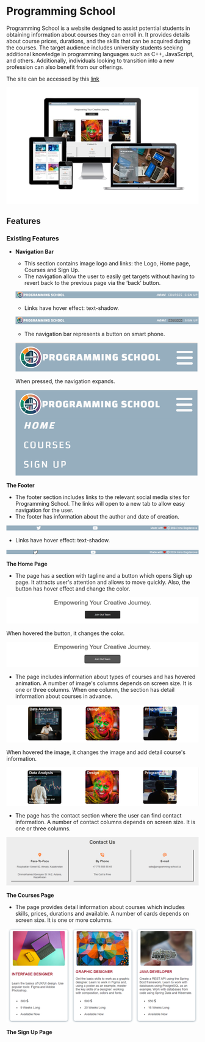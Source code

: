 # Programming School


Programming School is a website designed to assist potential students in obtaining information about courses they can enroll in. It provides details about course prices, durations, and the skills that can be acquired during the courses. The target audience includes university students seeking additional knowledge in programming languages such as C++, JavaScript, and others. Additionally, individuals looking to transition into a new profession can also benefit from our offerings.

The site can be accessed by this [link](https://bogdanovaiv.github.io/programming-school/)

![Responsive Mockup](documentation/programming-school-mockup.png)

## Features

### Existing Features

- __Navigation Bar__

  - This section contains image logo and links: the Logo, Home page, Courses and Sign Up.
  - The navigation allow the user to easily get targets without having to revert back to the previous page via the ‘back’ button.
  
  ![Navigation Bar](documentation/programming-school-navigation-bar.png) 

  - Links have hover effect: text-shadow.

  ![Navigation Bar (hover)](documentation/programming-school-navigation-bar-hover.png) 

  - The navigation bar represents a button on smart phone.

  ![Navigation Bar on phones](documentation/programming-school-navigation-bar-phone.png)
         
    When pressed, the navigation expands.

    ![Navigation Bar  on phones (push)](documentation/programming-school-navigation-bar-phone-push.png)

 __The Footer__

 - The footer section includes links to the relevant social media sites for Programming School. The links will open to a new tab to allow easy navigation for the user.
 - The footer has information about the author and date of creation.

 ![The Footer](documentation/programming-school-footer.png)

 - Links have hover effect: text-shadow.

 ![The Footer (hover)](documentation/programming-school-footer-hover.png)

__The Home Page__

 - The page has a section with tagline and a button which opens Sigh up page. It attracts user's attention and allows to move quickly. Also, the button has hover effect and change the color.

![The Home Page (join our team)](documentation/programming-school-home-join-our-team.png)
 
 When hovered the button, it changes the color.

 ![The Home Page (join our team). Hover](documentation/programming-school-home-join-our-team-hover.png)
 
 - The page includes information about types of courses and has hovered animation. A number of image's columns depends on screen size. It is one or three columns. When one column, the section has detail information about courses in advance.

![The Home Page (types of courses)](documentation/programming-school-home-types-courses.png)

 When hovered the image, it changes the image and add detail course's information.

 ![The Home Page (join our team). Hover](documentation/programming-school-home-types-courses-hover.png)
 
 - The page has the contact section where the user can find contact information. A number of contact columns depends on screen size. It is one or three columns.

 ![The Home Page (contact us)](documentation/programming-school-home-contact-us.png)

__The Courses Page__

- The page provides detail information about courses which includes skills, prices, durations and available. A number of cards depends on screen size. It is one or more columns.

 ![The Courses Page](documentation/programming-school-courses.png)

__The Sign Up Page__

